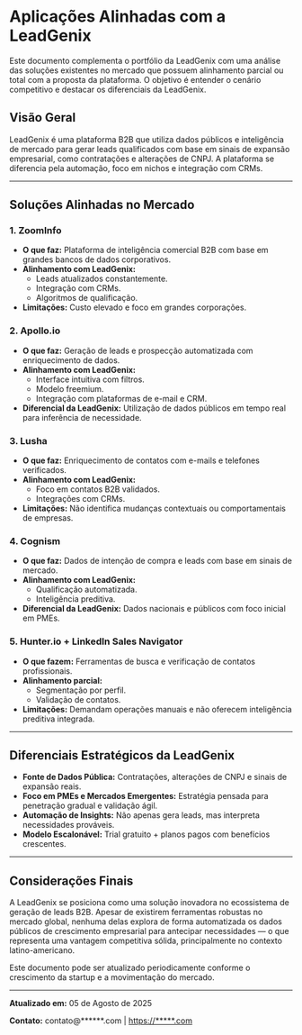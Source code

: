 # Aplicações Alinhadas com a LeadGenix

Este documento complementa o portfólio da LeadGenix com uma análise das soluções existentes no mercado que possuem alinhamento parcial ou total com a proposta da plataforma. O objetivo é entender o cenário competitivo e destacar os diferenciais da LeadGenix.

## Visão Geral
LeadGenix é uma plataforma B2B que utiliza dados públicos e inteligência de mercado para gerar leads qualificados com base em sinais de expansão empresarial, como contratações e alterações de CNPJ. A plataforma se diferencia pela automação, foco em nichos e integração com CRMs.

---

## Soluções Alinhadas no Mercado

### 1. **ZoomInfo**
- **O que faz:** Plataforma de inteligência comercial B2B com base em grandes bancos de dados corporativos.
- **Alinhamento com LeadGenix:**
  - Leads atualizados constantemente.
  - Integração com CRMs.
  - Algoritmos de qualificação.
- **Limitações:** Custo elevado e foco em grandes corporações.

### 2. **Apollo.io**
- **O que faz:** Geração de leads e prospecção automatizada com enriquecimento de dados.
- **Alinhamento com LeadGenix:**
  - Interface intuitiva com filtros.
  - Modelo freemium.
  - Integração com plataformas de e-mail e CRM.
- **Diferencial da LeadGenix:** Utilização de dados públicos em tempo real para inferência de necessidade.

### 3. **Lusha**
- **O que faz:** Enriquecimento de contatos com e-mails e telefones verificados.
- **Alinhamento com LeadGenix:**
  - Foco em contatos B2B validados.
  - Integrações com CRMs.
- **Limitações:** Não identifica mudanças contextuais ou comportamentais de empresas.

### 4. **Cognism**
- **O que faz:** Dados de intenção de compra e leads com base em sinais de mercado.
- **Alinhamento com LeadGenix:**
  - Qualificação automatizada.
  - Inteligência preditiva.
- **Diferencial da LeadGenix:** Dados nacionais e públicos com foco inicial em PMEs.

### 5. **Hunter.io + LinkedIn Sales Navigator**
- **O que fazem:** Ferramentas de busca e verificação de contatos profissionais.
- **Alinhamento parcial:**
  - Segmentação por perfil.
  - Validação de contatos.
- **Limitações:** Demandam operações manuais e não oferecem inteligência preditiva integrada.

---

## Diferenciais Estratégicos da LeadGenix

- **Fonte de Dados Pública:** Contratações, alterações de CNPJ e sinais de expansão reais.
- **Foco em PMEs e Mercados Emergentes:** Estratégia pensada para penetração gradual e validação ágil.
- **Automação de Insights:** Não apenas gera leads, mas interpreta necessidades prováveis.
- **Modelo Escalonável:** Trial gratuito + planos pagos com benefícios crescentes.

---

## Considerações Finais
A LeadGenix se posiciona como uma solução inovadora no ecossistema de geração de leads B2B. Apesar de existirem ferramentas robustas no mercado global, nenhuma delas explora de forma automatizada os dados públicos de crescimento empresarial para antecipar necessidades — o que representa uma vantagem competitiva sólida, principalmente no contexto latino-americano.

Este documento pode ser atualizado periodicamente conforme o crescimento da startup e a movimentação do mercado.

---

**Atualizado em:** 05 de Agosto de 2025

**Contato:** contato@******.com | [https://*****.com](https://*****.com)

